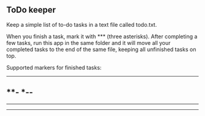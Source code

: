 ## ToDo keeper

Keep a simple list of to-do tasks in a text file called todo.txt.

When you finish a task, mark it with *** (three asterisks). After completing a few tasks, run this app in the same folder and it will move all your completed tasks to the end of the same file, keeping all unfinished tasks on top.

Supported markers for finished tasks:

***
**-
*--
---
 ***  
  ***

